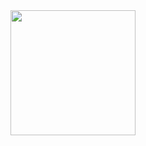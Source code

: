 <div id="header" align"center">
 <img src="<iframe src="https://giphy.com/gifs/coding-programming-hackny-UcK7JalnjCz0k.gif" width="200"/>
